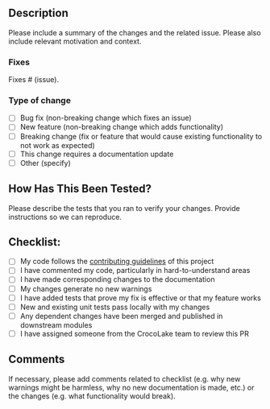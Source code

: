## Description

Please include a summary of the changes and the related issue. Please also include relevant motivation and context.

### Fixes

Fixes # (issue).

### Type of change

- [ ] Bug fix (non-breaking change which fixes an issue)
- [ ] New feature (non-breaking change which adds functionality)
- [ ] Breaking change (fix or feature that would cause existing functionality to not work as expected)
- [ ] This change requires a documentation update
- [ ] Other (specify)

## How Has This Been Tested?

Please describe the tests that you ran to verify your changes. Provide instructions so we can reproduce.

## Checklist:

- [ ] My code follows the [contributing guidelines](https://github.com/enrico-mi/crocolaketools-public/blob/develop/CONTRIBUTE.md) of this project
- [ ] I have commented my code, particularly in hard-to-understand areas
- [ ] I have made corresponding changes to the documentation
- [ ] My changes generate no new warnings
- [ ] I have added tests that prove my fix is effective or that my feature works
- [ ] New and existing unit tests pass locally with my changes
- [ ] Any dependent changes have been merged and published in downstream modules
- [ ] I have assigned someone from the CrocoLake team to review this PR

## Comments

If necessary, please add comments related to checklist (e.g. why new warnings might be harmless, why no new documentation is made, etc.) or the changes (e.g. what functionality would break).
